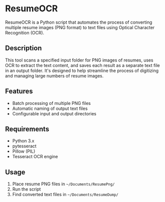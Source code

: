 # ResumeOCR

ResumeOCR is a Python script that automates the process of converting multiple resume images (PNG format) to text files using Optical Character Recognition (OCR).

## Description

This tool scans a specified input folder for PNG images of resumes, uses OCR to extract the text content, and saves each result as a separate text file in an output folder. It's designed to help streamline the process of digitizing and managing large numbers of resume images.

## Features

- Batch processing of multiple PNG files
- Automatic naming of output text files
- Configurable input and output directories

## Requirements

- Python 3.x
- pytesseract
- Pillow (PIL)
- Tesseract OCR engine

## Usage

1. Place resume PNG files in `~/Documents/ResumePng/`
2. Run the script
3. Find converted text files in `~/Documents/ResumeDump/`
